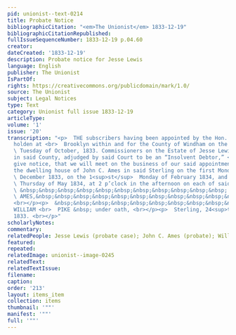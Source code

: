 ```yaml
---
pid: unionist--text-0214
title: Probate Notice
bibliographicCitation: "<em>The Unionist</em> 1833-12-19"
bibliographicCitationRepublished: 
fullIssueSequenceNumber: 1833-12-19 p.04.60
creator: 
dateCreated: '1833-12-19'
description: Probate notice for Jesse Lewis
language: English
publisher: The Unionist
IsPartOf: 
rights: https://creativecommons.org/publicdomain/mark/1.0/
source: The Unionist
subject: Legal Notices
type: Text
category: Unionist full issue 1833-12-19
articleType: 
volume: '1'
issue: '20'
transcription: "<p>  THE subscribers having been appointed by the Hon. Superior Court
  holden at <br>  Brooklyn within and for the County of Windham on the 1<sup>st</sup>
  \ Tuesday of October, 1833. Commissioners on the Estate of Jesse Lewis of <br>  Sterling
  in said County, adjudged by said Court to be an “Insolvent Debtor,” <br>  hereby
  give notice, that we will meet on the business of our said appointment <br>  at
  the dwelling house of John C. Ames in said Sterling on the first Monday of <br>
  \ December 1833, on the 1<sup>st</sup>  Monday of February 1834, and on the 1<sup>st</sup>
  \ Thursday of May 1834, at 2 p’clock in the afternoon on each of said days. <br></p><p>
  \ &nbsp;&nbsp;&nbsp;&nbsp;&nbsp;&nbsp;&nbsp;&nbsp;&nbsp;&nbsp;&nbsp; JOHN C. <br>
  \ AMES,&nbsp;&nbsp;&nbsp;&nbsp;&nbsp;&nbsp;&nbsp;&nbsp;&nbsp;&nbsp;&nbsp; <br>  Commissioners
  <br></p><p>  &nbsp;&nbsp;&nbsp;&nbsp;&nbsp;&nbsp;&nbsp;&nbsp;&nbsp;&nbsp;&nbsp;
  WILLIAM <br>  PIKE &nbsp; under oath, <br></p><p>  Sterling, 24<sup>th</sup>  October,
  1833. <br></p>"
scholarlyNotes: 
commentary: 
relatedPeople: Jesse Lewis (probate case); John C. Ames (probate); William Pike (probate)
featured: 
repeated: 
relatedImage: unionist--image-0245
relatedText: 
relatedTextIssue: 
filename: 
caption: 
order: '213'
layout: items_item
collection: items
thumbnail: '""'
manifest: '""'
full: '""'
---
```

